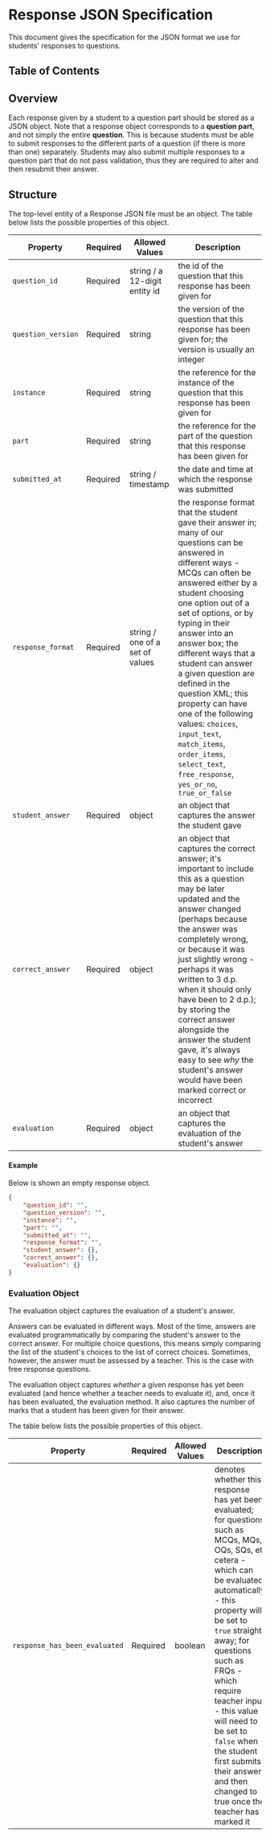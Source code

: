 # Response JSON Specification

This document gives the specification for the JSON format we use for students' responses to questions.

## Table of Contents

## Overview

Each response given by a student to a question part should be stored as a JSON object. Note that a response object corresponds to a __question part__, and not simply the entire __question__. This is because students must be able to submit responses to the different parts of a question (if there is more than one) separately. Students may also submit multiple responses to a question part that do not pass validation, thus they are required to alter and then resubmit their answer.

## Structure

The top-level entity of a Response JSON file must be an object. The table below lists the possible properties of this object.

| Property | Required | Allowed Values | Description | 
| --- | --- | --- | --- |
| `question_id` | Required | string / a 12-digit entity id | the id of the question that this response has been given for |
| `question_version` | Required | string | the version of the question that this response has been given for; the version is usually an integer |
| `instance` | Required | string | the reference for the instance of the question that this response has been given for |
| `part` | Required | string | the reference for the part of the question that this response has been given for |
| `submitted_at` | Required | string / timestamp | the date and time at which the response was submitted |
| `response_format` | Required | string / one of a set of values | the response format that the student gave their answer in; many of our questions can be answered in different ways - MCQs can often be answered either by a student choosing one option out of a set of options, or by typing in their answer into an answer box; the different ways that a student can answer a given question are defined in the question XML; this property can have one of the following values: `choices`, `input_text`, `match_items`, `order_items`, `select_text`, `free_response`, `yes_or_no`, `true_or_false` |
| `student_answer` | Required | object | an object that captures the answer the student gave |
| `correct_answer` | Required | object | an object that captures the correct answer; it's important to include this as a question may be later updated and the answer changed (perhaps because the answer was completely wrong, or because it was just slightly wrong - perhaps it was written to 3 d.p. when it should only have been to 2 d.p.); by storing the correct answer alongside the answer the student gave, it's always easy to see _why_ the student's answer would have been marked correct or incorrect |
| `evaluation` | Required | object | an object that captures the evaluation of the student's answer |

#### Example

Below is shown an empty response object.

```json
{
    "question_id": "",
    "question_version": "",
    "instance": "",
    "part": "",
    "submitted_at": "",
    "response_format": "",
    "student_answer": {},
    "correct_answer": {},
    "evaluation": {}
}
```

### Evaluation Object

The evaluation object captures the evaluation of a student's answer.

Answers can be evaluated in different ways. Most of the time, answers are evaluated programmatically by comparing the student's answer to the correct answer. For multiple choice questions, this means simply comparing the list of the student's choices to the list of correct choices. Sometimes, however, the answer must be assessed by a teacher. This is the case with free response questions.

The evaluation object captures _whether_ a given response has yet been evaluated (and hence whether a teacher needs to evaluate it), and, once it has been evaluated, the evaluation method. It also captures the number of marks that a student has been given for their answer.

The table below lists the possible properties of this object.

| Property | Required | Allowed Values | Description | 
| --- | --- | --- | --- |
| `response_has_been_evaluated` | Required | boolean | denotes whether this response has yet been evaluated; for questions such as MCQs, MQs, OQs, SQs, et cetera - which can be evaluated automatically - this property will be set to `true` straight away; for questions such as FRQs - which require teacher input - this value will need to be set to `false` when the student first submits their answer, and then changed to true once the teacher has marked it |